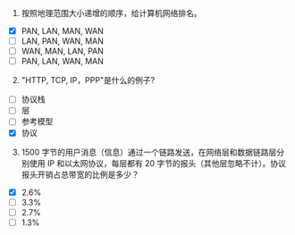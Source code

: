 1. 按照地理范围大小递增的顺序，给计算机网络排名。
- [x] PAN, LAN, MAN, WAN  
- [ ] LAN, PAN, WAN, MAN 
- [ ] WAN, MAN, LAN, PAN 
- [ ] PAN, LAN, WAN, MAN

2. "HTTP, TCP, IP，PPP"是什么的例子?
- [ ] 协议栈 
- [ ] 层 
- [ ] 参考模型 
- [x] 协议

3. 1500 字节的用户消息（信息）通过一个链路发送，在网络层和数据链路层分别使用 IP 和以太网协议，每层都有 20 字节的报头（其他层忽略不计）。协议报头开销占总带宽的比例是多少？
- [x] 2.6%
- [ ] 3.3%
- [ ] 2.7%
- [ ] 1.3%
